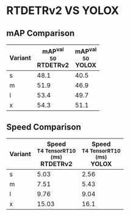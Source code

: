 ---
---
# RTDETRv2 VS YOLOX

## mAP Comparison

| **Variant** | <center><span style='width: 400px;'>**mAP<sup>val<br>50**<br>**RTDETRv2**</span></center> | <center><span style='width: 400px;'>**mAP<sup>val<br>50**<br>**YOLOX**</span></center> |
|----|----------------------------------|------------------------------------|
| s | 48.1 | 40.5 |
| m | 51.9 | 46.9 |
| l | 53.4 | 49.7 |
| x | 54.3 | 51.1 |

## Speed Comparison

| **Variant** | <center><span style='width: 200px;'>**Speed**<br><sup>T4 TensorRT10<br>(ms)</sup><br>**RTDETRv2**</span></center> | <center><span style='width: 200px;'>**Speed**<br><sup>T4 TensorRT10<br>(ms)</sup><br>**YOLOX**</span></center> |
|---------|-----------------------|-----------------------|
| s | 5.03 | 2.56 |
| m | 7.51 | 5.43 |
| l | 9.76 | 9.04 |
| x | 15.03 | 16.1 |
